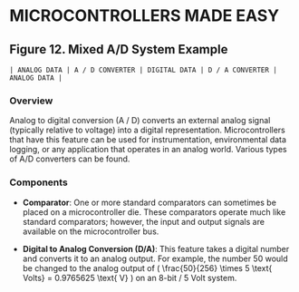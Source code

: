 # MICROCONTROLLERS MADE EASY

## Figure 12. Mixed A/D System Example

```
| ANALOG DATA | A / D CONVERTER | DIGITAL DATA | D / A CONVERTER | ANALOG DATA |
```

### Overview

Analog to digital conversion (A / D) converts an external analog signal (typically relative to voltage) into a digital representation. Microcontrollers that have this feature can be used for instrumentation, environmental data logging, or any application that operates in an analog world. Various types of A/D converters can be found.

### Components

- **Comparator**: One or more standard comparators can sometimes be placed on a microcontroller die. These comparators operate much like standard comparators; however, the input and output signals are available on the microcontroller bus.

- **Digital to Analog Conversion (D/A)**: This feature takes a digital number and converts it to an analog output. For example, the number 50 would be changed to the analog output of \( \frac{50}{256} \times 5 \text{ Volts} = 0.9765625 \text{ V} \) on an 8-bit / 5 Volt system.